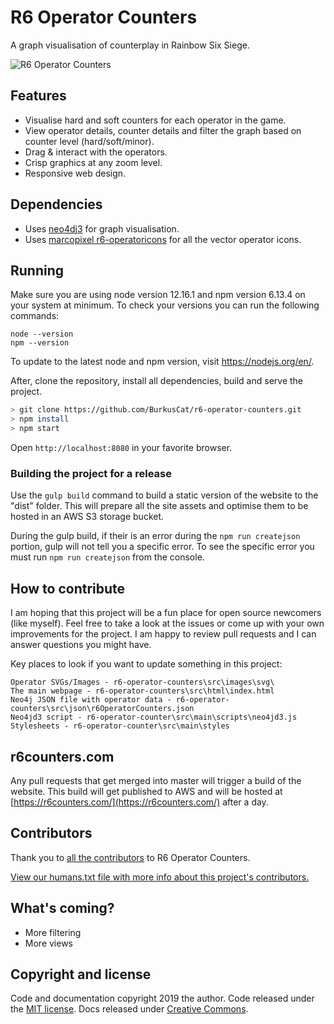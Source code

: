 # R6 Operator Counters

A graph visualisation of counterplay in Rainbow Six Siege.

![R6 Operator Counters](https://i.imgur.com/8bRZsdb.png)

## Features

* Visualise hard and soft counters for each operator in the game.
* View operator details, counter details and filter the graph based on counter level (hard/soft/minor).
* Drag & interact with the operators.
* Crisp graphics at any zoom level.
* Responsive web design.

## Dependencies
* Uses [neo4dj3](https://github.com/eisman/neo4jd3) for graph visualisation.
* Uses [marcopixel r6-operatoricons](https://marcopixel.eu/r6-operatoricons/) for all the vector operator icons.

## Running

Make sure you are using node version 12.16.1 and npm version 6.13.4 on your system at minimum.
To check your versions you can run the following commands:

```
node --version
npm --version
```

To update to the latest node and npm version, visit https://nodejs.org/en/.

After, clone the repository, install all dependencies, build and serve the project.

```bash
> git clone https://github.com/BurkusCat/r6-operator-counters.git
> npm install
> npm start
```

Open `http://localhost:8080` in your favorite browser.

### Building the project for a release

Use the `gulp build` command to build a static version of the website to the "dist" folder. This will prepare all the site assets and optimise them to be hosted in an AWS S3 storage bucket.

During the gulp build, if their is an error during the `npm run createjson` portion, gulp will not tell you a specific error. To see the specific error you must run `npm run createjson` from the console.

## How to contribute

I am hoping that this project will be a fun place for open source newcomers (like myself). Feel free to take a look at the issues or come up with your own improvements for the project. I am happy to review pull requests and I can answer questions you might have.

Key places to look if you want to update something in this project:

```
Operator SVGs/Images - r6-operator-counters\src\images\svg\
The main webpage - r6-operator-counters\src\html\index.html
Neo4j JSON file with operator data - r6-operator-counters\src\json\r6OperatorCounters.json
Neo4jd3 script - r6-operator-counter\src\main\scripts\neo4jd3.js
Stylesheets - r6-operator-counter\src\main\styles
```

## r6counters.com
Any pull requests that get merged into master will trigger a build of the website. This build will get published to AWS and will be hosted at [https://r6counters.com/](https://r6counters.com/) after a day.

## Contributors
Thank you to [all the contributors](https://github.com/BurkusCat/r6-operator-counters/graphs/contributors) to R6 Operator Counters.



[View our humans.txt file with more info about this project's contributors.](
https://raw.githubusercontent.com/BurkusCat/r6-operator-counters/master/src/main/humans.txt)

## What's coming?

* More filtering
* More views

## Copyright and license

Code and documentation copyright 2019 the author. Code released under the [MIT license](LICENSE). Docs released under [Creative Commons](docs/LICENSE).

